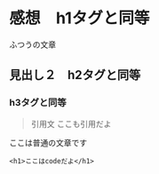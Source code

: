 # 感想　h1タグと同等

ふつうの文章

## 見出し２　h2タグと同等

### h3タグと同等

> 引用文
> ここも引用だよ

ここは普通の文章です

```
<h1>ここはcodeだよ</h1>
```

